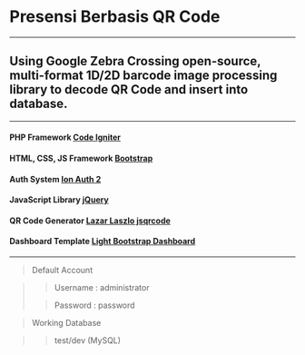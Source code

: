 # Presensi Berbasis QR Code
----
## Using Google Zebra Crossing open-source, multi-format 1D/2D barcode image processing library to decode QR Code and insert into database.
----
#### PHP Framework [Code Igniter](https://github.com/bcit-ci/CodeIgniter)
#### HTML, CSS, JS Framework [Bootstrap](https://github.com/twbs/bootstrap/tree/master)
#### Auth System [Ion Auth 2](https://github.com/benedmunds/CodeIgniter-Ion-Auth)
#### JavaScript Library [jQuery](https://github.com/jquery/jquery)
#### QR Code Generator [Lazar Laszlo jsqrcode](https:///webqr.com/)
#### Dashboard Template [Light Bootstrap Dashboard](https://github.com/creativetimofficial/light-bootstrap-dashboard)
----
> Default Account

>> Username : administrator  
>
>> Password : password

> Working Database

>> test/dev (MySQL)
